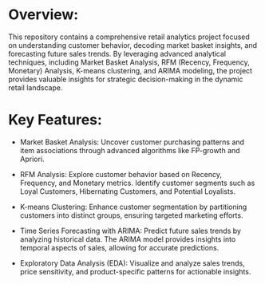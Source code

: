 # Overview:
This repository contains a comprehensive retail analytics project focused on understanding customer behavior, decoding market basket insights, and forecasting future sales trends. By leveraging advanced analytical techniques, including Market Basket Analysis, RFM (Recency, Frequency, Monetary) Analysis, K-means clustering, and ARIMA modeling, the project provides valuable insights for strategic decision-making in the dynamic retail landscape.

# Key Features:
- Market Basket Analysis: Uncover customer purchasing patterns and item associations through advanced algorithms like FP-growth and Apriori.

- RFM Analysis: Explore customer behavior based on Recency, Frequency, and Monetary metrics. Identify customer segments such as Loyal Customers, Hibernating Customers, and Potential Loyalists.

- K-means Clustering: Enhance customer segmentation by partitioning customers into distinct groups, ensuring targeted marketing efforts.

- Time Series Forecasting with ARIMA: Predict future sales trends by analyzing historical data. The ARIMA model provides insights into temporal aspects of sales, allowing for accurate predictions.

- Exploratory Data Analysis (EDA): Visualize and analyze sales trends, price sensitivity, and product-specific patterns for actionable insights.
